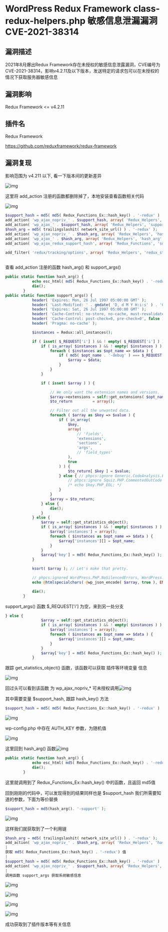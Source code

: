 # WordPress Redux Framework class-redux-helpers.php 敏感信息泄漏漏洞 CVE-2021-38314

## 漏洞描述

2021年8月爆出Redux Framework存在未授权的敏感信息泄露漏洞，CVE编号为CVE-2021-38314，影响v4.2.11及以下版本，发送特定的请求包可以在未授权的情况下获取服务器敏感信息

## 漏洞影响

<a-checkbox checked>Redux Framework <= v4.2.11</a-checkbox></br>

## 插件名

<a-checkbox checked>Redux Framework</a-checkbox></br>

<a-checkbox checked>https://github.com/reduxframework/redux-framework</a-checkbox></br>

## 漏洞复现

影响范围为 v4.211 以下, 看一下版本间的更新差异

![img](https://security-1310978225.cos.ap-beijing.myqcloud.com/public/img/1638358475283-b0163456-8faa-479e-af3a-905badc388b3.png)

这里将 add_action 注册的函数都删除掉了，本地安装查看函数相关代码

![img](https://security-1310978225.cos.ap-beijing.myqcloud.com/public/img/1638358545151-4ca5c485-ec21-4151-9eb1-5f88121366f5.png)

```php
$support_hash = md5( md5( Redux_Functions_Ex::hash_key() . '-redux' ) . '-support' );
add_action( 'wp_ajax_nopriv_' . $support_hash, array( 'Redux_Helpers', 'support_args' ) );
add_action( 'wp_ajax_' . $support_hash, array( 'Redux_Helpers', 'support_args' ) );
$hash_arg = md5( trailingslashit( network_site_url() ) . '-redux' );
add_action( 'wp_ajax_nopriv_' . $hash_arg, array( 'Redux_Helpers', 'hash_arg' ) );
add_action( 'wp_ajax_' . $hash_arg, array( 'Redux_Helpers', 'hash_arg' ) );
add_action( 'wp_ajax_redux_support_hash', array( 'Redux_Functions', 'support_hash' ) );

add_filter( 'redux/tracking/options', array( 'Redux_Helpers', 'redux_stats_additions' ) );
		
```

查看 add_action 注册的函数 hash_arg() 和 support_args()

```php
public static function hash_arg() {
			echo esc_html( md5( Redux_Functions_Ex::hash_key() . '-redux' ) );
			die();
		}
public static function support_args() {
			header( 'Expires: Mon, 26 Jul 1997 05:00:00 GMT' );
			header( 'Last-Modified: ' . gmdate( 'D, d M Y H:i:s' ) . 'GMT' );
			header( 'Expires: Sat, 26 Jul 1997 05:00:00 GMT' );
			header( 'Cache-Control: no-store, no-cache, must-revalidate' );
			header( 'Cache-Control: post-check=0, pre-check=0', false );
			header( 'Pragma: no-cache' );

			$instances = Redux::all_instances();

			if ( isset( $_REQUEST['i'] ) && ! empty( $_REQUEST['i'] ) ) { // phpcs:ignore WordPress.Security.NonceVerification
				if ( is_array( $instances ) && ! empty( $instances ) ) {
					foreach ( $instances as $opt_name => $data ) {
						if ( md5( $opt_name . '-debug' ) === $_REQUEST['i'] ) { // phpcs:ignore WordPress.Security.NonceVerification
							$array = $data;
						}
					}
				}

				if ( isset( $array ) ) {

					// We only want the extension names and versions.
					$array->extensions = self::get_extensions( $opt_name );
					$to_return         = array();

					// Filter out all the unwanted data.
					foreach ( $array as $key => $value ) {
						if ( in_array(
							$key,
							array(
								// 'fields',
								'extensions',
								'sections',
								'args',
								// 'field_types'
							),
							true
						) ) {
							$to_return[ $key ] = $value;
						} else { // phpcs:ignore Generic.CodeAnalysis.EmptyStatement
							// phpcs:ignore Squiz.PHP.CommentedOutCode
							/* echo $key.PHP_EOL; */
						}
					}
					$array = $to_return;
				} else {
					die();
				}
			} else {
				$array = self::get_statistics_object();
				if ( is_array( $instances ) && ! empty( $instances ) ) {
					$array['instances'] = array();
					foreach ( $instances as $opt_name => $data ) {
						$array['instances'][] = $opt_name;
					}
				}
				$array['key'] = md5( Redux_Functions_Ex::hash_key() );
			}

			ksort( $array ); // Let's make that pretty.

			// phpcs:ignored WordPress.PHP.NoSilencedErrors, WordPress.Security.EscapeOutput
			echo @htmlspecialchars( @wp_json_encode( $array, true ), ENT_QUOTES );

			die();
		}
```

support_args() 函数 $_REQUEST['i'] 为空，来到另一处分支

```php
} else {
				$array = self::get_statistics_object();
				if ( is_array( $instances ) && ! empty( $instances ) ) {
					$array['instances'] = array();
					foreach ( $instances as $opt_name => $data ) {
						$array['instances'][] = $opt_name;
					}
				}
				$array['key'] = md5( Redux_Functions_Ex::hash_key() );
			}
```

跟踪 get_statistics_object() 函数，该函数可以获取 插件等环境变量 信息

![img](https://security-1310978225.cos.ap-beijing.myqcloud.com/public/img/1638359149546-75d4de8a-6f46-4d3e-8f92-c47bd8a7cde9.png)

回过头可以看到该函数 为 wp_ajax_nopriv_* 可未授权调用![img](https://security-1310978225.cos.ap-beijing.myqcloud.com/public/img/1638359228666-d7471f78-4f4f-488c-b2b1-b3269826ff23.png)

其中需要变量 $support_hash, 跟踪 hash_key() 方法

```php
$support_hash = md5( md5( Redux_Functions_Ex::hash_key() . '-redux' ) . '-support' );
```

![img](https://security-1310978225.cos.ap-beijing.myqcloud.com/public/img/1638359410443-576b0779-e7ac-4b1e-9ed7-a26d816ec901.png)

wp-config.php 中存在 AUTH_KEY 参数，为随机值

![img](https://security-1310978225.cos.ap-beijing.myqcloud.com/public/img/1638359556051-2f9feee9-5d5f-4fbd-af1c-d0a322ad2ecb.png)

这里回到 hash_arg() 函数![img](https://security-1310978225.cos.ap-beijing.myqcloud.com/public/img/1638359592601-dd97e7ca-9254-4fa2-86d5-d2a0e6d2b12a.png)

```php
public static function hash_arg() {
			echo esc_html( md5( Redux_Functions_Ex::hash_key() . '-redux' ) );
			die();
		}
```

这里就调用到了 Redux_Functions_Ex::hash_key()  中的函数，且返回 md5值

回到刚刚的代码中，可以发现得到的结果同样也是 $support_hash 我们所需要知道的参数，下面为等价替换

```php
$support_hash = md5(hash_arg(). '-support' );
```

![img](https://security-1310978225.cos.ap-beijing.myqcloud.com/public/img/1638359717951-f9720604-06ae-4534-be09-893963ff4755.png)

这样我们就获取到了一个利用链

```php
$hash_arg = md5( trailingslashit( network_site_url() ) . '-redux' );
add_action( 'wp_ajax_nopriv_' . $hash_arg, array( 'Redux_Helpers', 'hash_arg' ) );
|
获取 md5( Redux_Functions_Ex::hash_key() . '-redux') 值
|
$support_hash = md5( md5( Redux_Functions_Ex::hash_key() . '-redux' ) . '-support' );
add_action( 'wp_ajax_nopriv_' . $support_hash, array( 'Redux_Helpers', 'support_args' ) );
|
调用函数 support_args 获取系统敏感信息
```

![img](https://security-1310978225.cos.ap-beijing.myqcloud.com/public/img/1638360218832-e2bb91a5-5137-4d6e-a3fb-177f65600c03.png)

![img](https://security-1310978225.cos.ap-beijing.myqcloud.com/public/img/1638360235551-e45ff7c2-f987-4c6b-bf86-6549dbaa3e4a.png)

![img](https://security-1310978225.cos.ap-beijing.myqcloud.com/public/img/1638361768796-da5d9bf6-9f58-45cb-970b-6ad711be2e10.png)

![img](https://security-1310978225.cos.ap-beijing.myqcloud.com/public/img/1638361791092-a64fbe22-da88-43c7-a934-3f6ee397bf90.png)

成功获取到了插件版本等有关信息